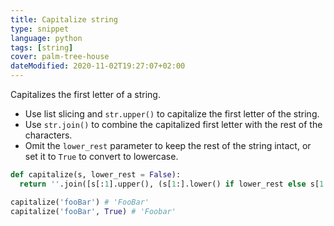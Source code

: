 ```yaml
---
title: Capitalize string
type: snippet
language: python
tags: [string]
cover: palm-tree-house
dateModified: 2020-11-02T19:27:07+02:00
---
```


Capitalizes the first letter of a string.

- Use list slicing and `str.upper()` to capitalize the first letter of the string.
- Use `str.join()` to combine the capitalized first letter with the rest of the characters.
- Omit the `lower_rest` parameter to keep the rest of the string intact, or set it to `True` to convert to lowercase.

```py
def capitalize(s, lower_rest = False):
  return ''.join([s[:1].upper(), (s[1:].lower() if lower_rest else s[1:])])
```

```py
capitalize('fooBar') # 'FooBar'
capitalize('fooBar', True) # 'Foobar'
```
